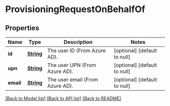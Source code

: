 # ProvisioningRequestOnBehalfOf
## Properties

Name | Type | Description | Notes
------------ | ------------- | ------------- | -------------
**id** | [**String**](string.md) | The user ID (From Azure AD). | [optional] [default to null]
**upn** | [**String**](string.md) | The user UPN (From Azure AD). | [optional] [default to null]
**email** | [**String**](string.md) | The user email (From Azure AD). | [optional] [default to null]

[[Back to Model list]](../README.md#documentation-for-models) [[Back to API list]](../README.md#documentation-for-api-endpoints) [[Back to README]](../README.md)

